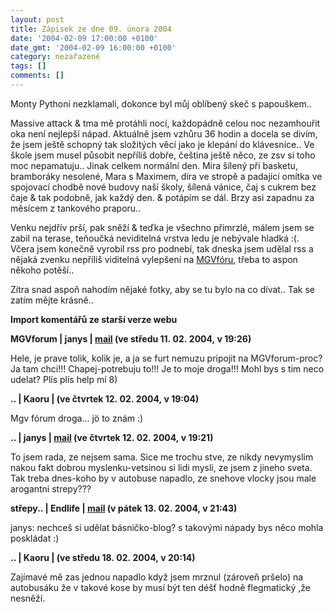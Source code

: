 ```yaml
---
layout: post
title: Zápisek ze dne 09. února 2004
date: '2004-02-09 17:00:00 +0100'
date_gmt: '2004-02-09 16:00:00 +0100'
category: nezařazené
tags: []
comments: []
---
```

<p>Monty Pythoni nezklamali, dokonce byl můj oblíbený skeč s papouškem..</p>
<p>Massive attack &amp; tma mě protáhli nocí, každopádně celou noc nezamhouřit oka není nejlepší nápad.  Aktuálně jsem vzhůru 36 hodin a docela se divím, že jsem ještě schopný tak složitých věcí jako je klepání  do klávesnice.. Ve škole jsem musel působit nepříliš dobře, čeština ještě něco, ze zsv si toho moc nepamatuju..  Jinak celkem normální den. Mira šílený při basketu, bramboráky nesolené, Mara s Maximem, díra ve stropě  a padající omítka ve spojovací chodbě nové budovy naší školy, šílená vánice, čaj s cukrem bez čaje &amp;  tak podobně, jak každý den. &amp; potápím se dál. Brzy asi zapadnu za měsícem z tankového praporu..</p>
<p>Venku nejdřív prší, pak sněží &amp; teďka je všechno přimrzlé, málem jsem se zabil na terase, teňoučká  neviditelná vrstva ledu je nebývale hladká :(. Včera jsem konečně vyrobil rss pro podnebí, tak dneska jsem  udělal rss a nějaká zvenku nepříliš viditelná vylepšení na <a href="http://mgvforum.wz.cz">MGVfóru</a>,  třeba to aspon někoho potěší..</p>
<p>Zítra snad aspoň nahodím nějaké fotky, aby se tu bylo na co dívat.. Tak se zatím mějte krásně..</p>
<div class="import-komentaru">
<p><strong>Import komentářů ze starší verze webu</strong></p>
<div class="comment">
<p style="font-weight:bold"><span class="compredmet">MGVforum</span> | <span class="comname">janys</span> |  <a href="mailto:jana.blahotova@email.cz">mail</a> (ve&nbsp;středu&nbsp;11.&nbsp;02.&nbsp;2004,&nbsp;v&nbsp;19:26)</p>
<p>Hele, je prave tolik, kolik je, a ja se furt nemuzu pripojit na MGVforum-proc? Ja tam chci!!! Chapej-potrebuju to!!! Je to moje droga!!! Mohl bys s tim neco udelat? Plís plís help mí 8) </p>
</div>
<div class="comment">
<p style="font-weight:bold"><span class="compredmet">..</span> | <span class="comname">Kaoru </span> | (ve&nbsp;čtvrtek&nbsp;12.&nbsp;02.&nbsp;2004,&nbsp;v&nbsp;19:04)</p>
<p>Mgv fórum droga... jö to znám :) </p>
</div>
<div class="comment">
<p style="font-weight:bold"><span class="compredmet">..</span> | <span class="comname">janys</span> |  <a href="mailto:jana.blahotova@email.cz">mail</a> (ve&nbsp;čtvrtek&nbsp;12.&nbsp;02.&nbsp;2004,&nbsp;v&nbsp;19:21)</p>
<p>To jsem rada, ze nejsem sama. Sice me trochu stve, ze nikdy nevymyslim nakou fakt dobrou myslenku-vetsinou si lidi mysli, ze jsem z jineho sveta. Tak treba dnes-koho by v autobuse napadlo, ze snehove vlocky jsou male arogantni strepy??? </p>
</div>
<div class="comment">
<p style="font-weight:bold"><span class="compredmet">střepy..</span> | <span class="comname">Endlife</span> |  <a href="mailto:jan.martinek@post.cz">mail</a> (v&nbsp;pátek&nbsp;13.&nbsp;02.&nbsp;2004,&nbsp;v&nbsp;21:43)</p>
<p><span class=oranz>janys:</span> nechceš si udělat básničko-blog? s takovými nápady bys něco mohla poskládat :) </p>
</div>
<div class="comment">
<p style="font-weight:bold"><span class="compredmet">..</span> | <span class="comname">Kaoru </span> | (ve&nbsp;středu&nbsp;18.&nbsp;02.&nbsp;2004,&nbsp;v&nbsp;20:14)</p>
<p>Zajímavé mě zas jednou napadlo když jsem mrznul (zároveň pršelo) na autobusáku že v takové kose by musí být ten déšť hodně flegmatický ,že nesněží. </p>
</div>
</div>

